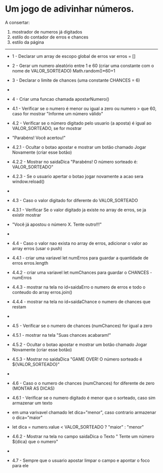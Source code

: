 <h1>Um jogo de adivinhar números.</h1>

A consertar:

<ol>
  <li>mostrador de numeros já digitados</li>
  <li>estilo do contador de erros e chances</li>
  <li>estilo da página</li>
</ol>

<hr>


 * 1 - Declarar um array de escopo global de erros var erros = []
 * 2 - Gerar um numero aleatório entre 1 e 60 (criar uma constante com o nome de VALOR_SORTEADO) Math.random()*60+1
 * 3 - Declarar o limite de chances (uma constante CHANCES = 6)
 * 
 * 4 - Criar uma funcao chamada apostarNumero()
 * 4.1 - Verificar se o numero é menor ou igual a zero ou numero > que 60, caso for mostrar "Informe um número válido"
 
 * 4.2 - Verificar se o número digitado pelo usuario (a aposta) é igual ao VALOR_SORTEADO, se for mostrar 
 * "Parabéns! Você acertou!"
 * 4.2.1 - Ocultar o botao apostar e mostrar um botão chamado Jogar Novamente (criar esse botão)
 * 4.2.2 - Mostrar no saidaDica "Parabéns! O número sorteado é: VALOR_SORTEADO"
 * 4.2.3 - Se o usuario apertar o botao jogar novamente a acao sera window.reload()
 * 
 * 4.3 - Caso o valor digitado for diferente do VALOR_SORTEADO
 * 4.3.1 -  Verificar Se o valor digitado ja existe no array de erros, se ja existir mostrar 
 * "Você já apostou o número X. Tente outro!!!"
 * 
 * 4.4 - Caso o valor nao exista no array de erros, adicionar o valor ao array erros (usar o push)
 * 4.4.1 - criar uma variavel let numErros para guardar a quantidade de erros erros.length
 * 4.4.2 - criar uma variavel let numChances para guardar o CHANCES - numErros
 * 4.4.3 - mostrar na tela no id=saidaErro o numero de erros e todo o conteudo do array erros.join()
 * 4.4.4 - mostrar na tela no id=saidaChance o numero de chances que restam
 * 
 * 4.5 -  Verificar se o numero de chances (numChances) for igual a zero
 * 4.5.1 - mostrar na tela "Suas chances acabaram!"
 * 4.5.2 - Ocultar o botao apostar e mostrar um botão chamado Jogar Novamente (criar esse botão)
 * 4.5.3 - Mostrar no saidaDica "GAME OVER! O número sorteado é ${VALOR_SORTEADO}"
 * 
 * 4.6 - Caso o o numero de chances (numChances) for diferente de zero (MONTAR AS DICAS)
 * 4.6.1 - Verificar se o numero digitado é menor que o sorteado, caso sim armazenar um texto
 * em uma varivavel chamado let dica="menor", caso contrario armazenar o dica="maior" 
 * let dica = numero.value < VALOR_SORTEADO ? "maior" : "menor"
 * 4.6.2 - Mostrar na tela no campo saidaDica o Texto " Tente um número ${dica} que o numero"
 * 
 * 4.7 -  Sempre que o usuario apostar limpar o campo e apontar o foco para ele
